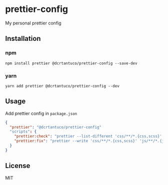# prettier-config

My personal prettier config

## Installation

### npm

```
npm install prettier @dcrtantuco/prettier-config --save-dev
```

### yarn

```
yarn add prettier @dcrtantuco/prettier-config --dev
```

## Usage

Add prettier config in `package.json`

```json
{
  "prettier": "@dcrtantuco/prettier-config"
  "scripts": {
    "prettier:check": "prettier --list-different 'css/**/*.{css,scss}' 'js/**/*.{js,jsx,ts,tsx}'",
    "prettier:fix": "prettier --write 'css/**/*.{css,scss}' 'js/**/*.{js,jsx,ts,tsx}'"
  }
}
```

## License

MIT
